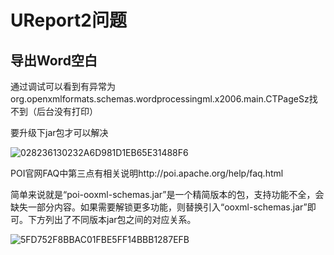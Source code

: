 # UReport2问题

## 导出Word空白

通过调试可以看到有异常为org.openxmlformats.schemas.wordprocessingml.x2006.main.CTPageSz找不到（后台没有打印）

要升级下jar包才可以解决

![028236130232A6D981D1EB65E31488F6](https://gitee.com/zengsl/picBed/raw/master/img/028236130232A6D981D1EB65E31488F6.jpg)

POI官网FAQ中第三点有相关说明http://poi.apache.org/help/faq.html

简单来说就是“poi-ooxml-schemas.jar”是一个精简版本的包，支持功能不全，会缺失一部分内容。如果需要解锁更多功能，则替换引入“ooxml-schemas.jar”即可。下方列出了不同版本jar包之间的对应关系。

![5FD752F8BBAC01FBE5FF14BBB1287EFB](https://gitee.com/zengsl/picBed/raw/master/img/5FD752F8BBAC01FBE5FF14BBB1287EFB.jpg)